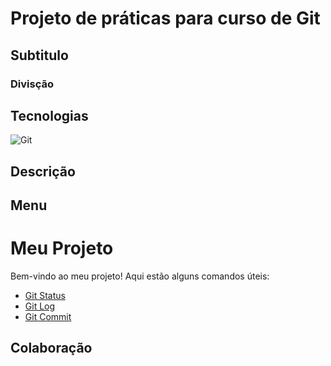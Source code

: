 # Projeto de práticas para curso de Git
## Subtitulo
### Divisção

## Tecnologias

![Git](https://img.shields.io/badge/git-%23F05033.svg?style=for-the-badge&logo=git&logoColor=white)

## Descrição

## Menu

# Meu Projeto

Bem-vindo ao meu projeto! Aqui estão alguns comandos úteis:

- [Git Status](commands/gitstatus.md)
- [Git Log](commands/gitlog.md)
- [Git Commit](commands/gitcommit.md)

## Colaboração